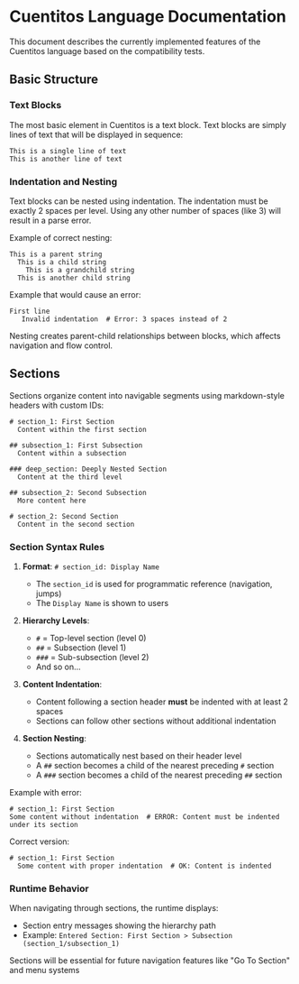 # Cuentitos Language Documentation

This document describes the currently implemented features of the Cuentitos language based on the compatibility tests.

## Basic Structure

### Text Blocks

The most basic element in Cuentitos is a text block. Text blocks are simply lines of text that will be displayed in sequence:

```cuentitos
This is a single line of text
This is another line of text
```

### Indentation and Nesting

Text blocks can be nested using indentation. The indentation must be exactly 2 spaces per level. Using any other number of spaces (like 3) will result in a parse error.

Example of correct nesting:

```cuentitos
This is a parent string
  This is a child string
    This is a grandchild string
  This is another child string
```

Example that would cause an error:

```cuentitos
First line
   Invalid indentation  # Error: 3 spaces instead of 2
```

Nesting creates parent-child relationships between blocks, which affects navigation and flow control.

## Sections

Sections organize content into navigable segments using markdown-style headers with custom IDs:

```cuentitos
# section_1: First Section
  Content within the first section

## subsection_1: First Subsection
  Content within a subsection

### deep_section: Deeply Nested Section
  Content at the third level

## subsection_2: Second Subsection
  More content here

# section_2: Second Section
  Content in the second section
```

### Section Syntax Rules

1. **Format**: `# section_id: Display Name`
   - The `section_id` is used for programmatic reference (navigation, jumps)
   - The `Display Name` is shown to users

2. **Hierarchy Levels**:
   - `#` = Top-level section (level 0)
   - `##` = Subsection (level 1)
   - `###` = Sub-subsection (level 2)
   - And so on...

3. **Content Indentation**:
   - Content following a section header **must** be indented with at least 2 spaces
   - Sections can follow other sections without additional indentation

4. **Section Nesting**:
   - Sections automatically nest based on their header level
   - A `##` section becomes a child of the nearest preceding `#` section
   - A `###` section becomes a child of the nearest preceding `##` section

Example with error:
```cuentitos
# section_1: First Section
Some content without indentation  # ERROR: Content must be indented under its section
```

Correct version:
```cuentitos
# section_1: First Section
  Some content with proper indentation  # OK: Content is indented
```

### Runtime Behavior

When navigating through sections, the runtime displays:
- Section entry messages showing the hierarchy path
- Example: `Entered Section: First Section > Subsection (section_1/subsection_1)`

Sections will be essential for future navigation features like "Go To Section" and menu systems
